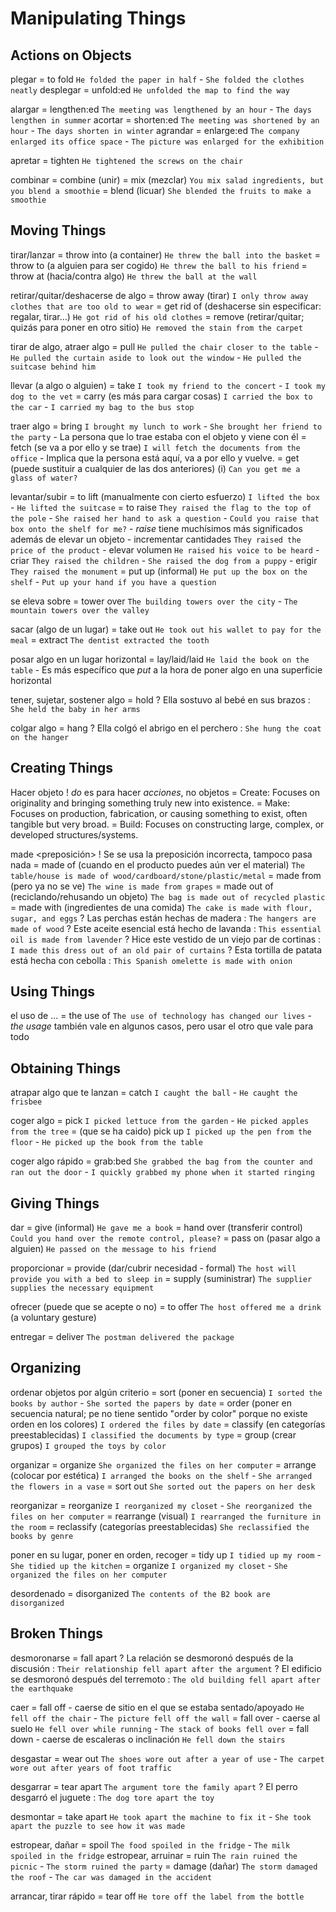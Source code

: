 # Manipulating Things

## Actions on Objects

plegar = to fold `He folded the paper in half` - `She folded the clothes neatly`
desplegar = unfold:ed `He unfolded the map to find the way`

alargar = lengthen:ed `The meeting was lengthened by an hour` - `The days lengthen in summer`
acortar = shorten:ed `The meeting was shortened by an hour` - `The days shorten in winter`
agrandar = enlarge:ed `The company enlarged its office space` - `The picture was enlarged for the exhibition`

apretar = tighten `He tightened the screws on the chair`

combinar
    = combine (unir)
    = mix (mezclar) `You mix salad ingredients, but you blend a smoothie`
    = blend (licuar) `She blended the fruits to make a smoothie`

## Moving Things

tirar/lanzar
    = throw into (a container) `He threw the ball into the basket`
    = throw to (a alguien para ser cogido) `He threw the ball to his friend`
    = throw at (hacia/contra algo) `He threw the ball at the wall`

retirar/quitar/deshacerse de algo
    = throw away (tirar) `I only throw away clothes that are too old to wear`
    = get rid of (deshacerse sin especificar: regalar, tirar...) `He got rid of his old clothes`
    = remove (retirar/quitar; quizás para poner en otro sitio) `He removed the stain from the carpet`

tirar de algo, atraer algo = pull `He pulled the chair closer to the table` - `He pulled the curtain aside to look out the window` - `He pulled the suitcase behind him`

llevar (a algo o alguien)
    = take `I took my friend to the concert` - `I took my dog to the vet`
    = carry (es más para cargar cosas) `I carried the box to the car` - `I carried my bag to the bus stop`

traer algo
    = bring `I brought my lunch to work` - `She brought her friend to the party`
        - La persona que lo trae estaba con el objeto y viene con él
    = fetch (se va a por ello y se trae) `I will fetch the documents from the office`
        - Implica que la persona está aquí, va a por ello y vuelve.
    = get (puede sustituir a cualquier de las dos anteriores) (i) `Can you get me a glass of water?`

levantar/subir
    = to lift (manualmente con cierto esfuerzo) `I lifted the box` - `He lifted the suitcase`
    = to raise `They raised the flag to the top of the pole` - `She raised her hand to ask a question` - `Could you raise that box onto the shelf for me?`
        - _raise_ tiene muchísimos más significados además de elevar un objeto
            - incrementar cantidades `They raised the price of the product`
            - elevar volumen `He raised his voice to be heard`
            - criar `They raised the children` - `She raised the dog from a puppy`
            - erigir `They raised the monument`
    = put up (informal) `He put up the box on the shelf` - `Put up your hand if you have a question`

se eleva sobre
    = tower over `The building towers over the city` - `The mountain towers over the valley`

sacar (algo de un lugar)
    = take out `He took out his wallet to pay for the meal`
    = extract `The dentist extracted the tooth`

posar algo en un lugar horizontal
    = lay/laid/laid `He laid the book on the table`
        - Es más específico que _put_ a la hora de poner algo en una superficie horizontal

tener, sujetar, sostener algo
    = hold
    ? Ella sostuvo al bebé en sus brazos : `She held the baby in her arms`

colgar algo = hang
    ? Ella colgó el abrigo en el perchero : `She hung the coat on the hanger`

## Creating Things

Hacer objeto
    ! _do_ es para hacer _acciones_, no objetos
    = Create: Focuses on originality and bringing something truly new into existence.
    = Make: Focuses on production, fabrication, or causing something to exist, often tangible but very broad.
    = Build: Focuses on constructing large, complex, or developed structures/systems.


made <preposición> <material>
    ! Se se usa la preposición incorrecta, tampoco pasa nada
    = made of (cuando en el producto puedes aún ver el material) `The table/house is made of wood/cardboard/stone/plastic/metal`
    = made from (pero ya no se ve) `The wine is made from grapes`
    = made out of (reciclando/rehusando un objeto) `The bag is made out of recycled plastic`
    = made with (ingredientes de una comida) `The cake is made with flour, sugar, and eggs`
    ? Las perchas están hechas de madera : `The hangers are made of wood`
    ? Este aceite esencial está hecho de lavanda : `This essential oil is made from lavender`
    ? Hice este vestido de un viejo par de cortinas : `I made this dress out of an old pair of curtains`
    ? Esta tortilla de patata está hecha con cebolla : `This Spanish omelette is made with onion`

## Using Things

el uso de ...
    = the use of `The use of technology has changed our lives`
        - _the usage_ también vale en algunos casos, pero usar el otro que vale para todo

## Obtaining Things

atrapar algo que te lanzan
    = catch `I caught the ball` - `He caught the frisbee`

coger algo
    = pick `I picked lettuce from the garden` - `He picked apples from the tree`
    = (que se ha caido) pick up `I picked up the pen from the floor` - `He picked up the book from the table`

coger algo rápido
    = grab:bed `She grabbed the bag from the counter and ran out the door` - `I quickly grabbed my phone when it started ringing`

## Giving Things

dar
    = give (informal) `He gave me a book`
    = hand over (transferir control) `Could you hand over the remote control, please?`
    = pass on (pasar algo a alguien) `He passed on the message to his friend`

proporcionar
    = provide (dar/cubrir necesidad - formal) `The host will provide you with a bed to sleep in`
    = supply (suministrar) `The supplier supplies the necessary equipment`

ofrecer (puede que se acepte o no)
    = to offer `The host offered me a drink` (a voluntary gesture)

entregar
    = deliver `The postman delivered the package`

## Organizing

ordenar objetos por algún criterio
    = sort (poner en secuencia) `I sorted the books by author` - `She sorted the papers by date`
    = order (poner en secuencia natural; pe no tiene sentido "order by color" porque no existe orden en los colores) `I ordered the files by date`
    = classify (en categorías preestablecidas) `I classified the documents by type`
    = group (crear grupos) `I grouped the toys by color`

organizar
    = organize `She organized the files on her computer`
    = arrange (colocar por estética) `I arranged the books on the shelf` - `She arranged the flowers in a vase`
    = sort out `She sorted out the papers on her desk`

reorganizar
    = reorganize `I reorganized my closet` - `She reorganized the files on her computer`
    = rearrange (visual) `I rearranged the furniture in the room`
    = reclassify (categorías preestablecidas) `She reclassified the books by genre`

poner en su lugar, poner en orden, recoger
    = tidy up `I tidied up my room` - `She tidied up the kitchen`
    = organize `I organized my closet` - `She organized the files on her computer`

desordenado = disorganized `The contents of the B2 book are disorganized`


## Broken Things

desmoronarse = fall apart
    ? La relación se desmoronó después de la discusión : `Their relationship fell apart after the argument`
    ? El edificio se desmoronó después del terremoto : `The old building fell apart after the earthquake`

caer
    = fall off <apoyo> - caerse de sitio en el que se estaba sentado/apoyado `He fell off the chair` - `The picture fell off the wall`
    = fall over - caerse al suelo `He fell over while running` - `The stack of books fell over`
    = fall down - caerse de escaleras o inclinación `He fell down the stairs`

desgastar = wear out `The shoes wore out after a year of use` - `The carpet wore out after years of foot traffic`

desgarrar = tear apart  `The argument tore the family apart`
    ? El perro desgarró el juguete : `The dog tore apart the toy`

desmontar = take apart `He took apart the machine to fix it` - `She took apart the puzzle to see how it was made`

estropear, dañar
    = spoil `The food spoiled in the fridge` - `The milk spoiled in the fridge`
estropear, arruinar = ruin `The rain ruined the picnic` - `The storm ruined the party`
    = damage (dañar) `The storm damaged the roof` - `The car was damaged in the accident`

arrancar, tirar rápido = tear off `He tore off the label from the bottle`
